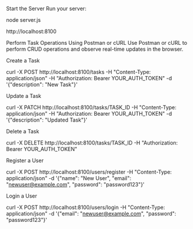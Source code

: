 Start the Server
Run your server:

node server.js

http://localhost:8100

 Perform Task Operations Using Postman or cURL
Use Postman or cURL to perform CRUD operations and observe real-time updates in the browser.

Create a Task

curl -X POST http://localhost:8100/tasks -H "Content-Type: application/json" -H "Authorization: Bearer YOUR_AUTH_TOKEN" -d '{"description": "New Task"}'

Update a Task

curl -X PATCH http://localhost:8100/tasks/TASK_ID -H "Content-Type: application/json" -H "Authorization: Bearer YOUR_AUTH_TOKEN" -d '{"description": "Updated Task"}'

Delete a Task

curl -X DELETE http://localhost:8100/tasks/TASK_ID -H "Authorization: Bearer YOUR_AUTH_TOKEN"

Register a User

curl -X POST http://localhost:8100/users/register -H "Content-Type: application/json" -d '{"name": "New User", "email": "newuser@example.com", "password": "password123"}'

Login a User

curl -X POST http://localhost:8100/users/login -H "Content-Type: application/json" -d '{"email": "newuser@example.com", "password": "password123"}'